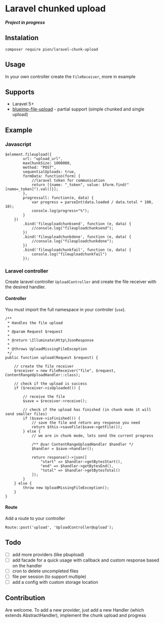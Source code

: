 # Laravel chunked upload

___Project in progress___ 

## Instalation

    composer require pion/laravel-chunk-upload
    
## Usage

In your own controller create the `FileReceiver`, more in example

## Supports

* Laravel 5+
* [blueimp-file-upload](https://github.com/blueimp/jQuery-File-Upload) - partial support (simple chunked and single upload)

## Example

### Javascript

    $element.fileupload({
            url: "upload_url",
            maxChunkSize: 1000000,
            method: "POST",
            sequentialUploads: true,
            formData: function(form) {
                //laravel token for communication
                return [{name: "_token", value: $form.find("[name=_token]").val()}];
            },
            progressall: function(e, data) {
                var progress = parseInt(data.loaded / data.total * 100, 10);
                console.log(progress+"%");
            }
        })
            .bind('fileuploadchunksend', function (e, data) {
                //console.log("fileuploadchunksend");
            })
            .bind('fileuploadchunkdone', function (e, data) {
                //console.log("fileuploadchunkdone");
            })
            .bind('fileuploadchunkfail', function (e, data) {
                console.log("fileuploadchunkfail")
            });
            
### Laravel controller
Create laravel controller `UploadController` and create the file receiver with the desired handler.

#### Controller
You must import the full namespace in your controler (`use`).

    /**
     * Handles the file upload
     *
     * @param Request $request
     *
     * @return \Illuminate\Http\JsonResponse
     * 
     * @throws UploadMissingFileException
     */
    public function upload(Request $request) {

        // create the file receiver
        $receiver = new FileReceiver("file", $request, ContentRangeUploadHandler::class);

        // check if the upload is success
        if ($receiver->isUploaded()) {

            // receive the file
            $save = $receiver->receive();

            // check if the upload has finished (in chunk mode it will send smaller files)
            if ($save->isFinished()) {
                // save the file and return any response you need
                return $this->saveFile($save->getFile());
            } else {
                // we are in chunk mode, lets send the current progress

                /** @var ContentRangeUploadHandler $handler */
                $handler = $save->handler();
                
                return response()->json([
                    "start" => $handler->getBytesStart(),
                    "end" => $handler->getBytesEnd(),
                    "total" => $handler->getBytesTotal()
                ]);
            }
        } else {
            throw new UploadMissingFileException();
        }
    }

#### Route
Add a route to your controller

    Route::post('upload', 'UploadController@upload');

## Todo

- [ ] add more providers (like pbupload)
- [ ] add facade for a quick usage with callback and custom response based on the handler
- [ ] cron to delete uncompleted files
- [ ] file per session (to support multiple)
- [ ] add a config with custom storage location 

## Contribution
Are welcome. To add a new provider, just add a new Handler (which extends AbstractHandler), implement the chunk
upload and progress
